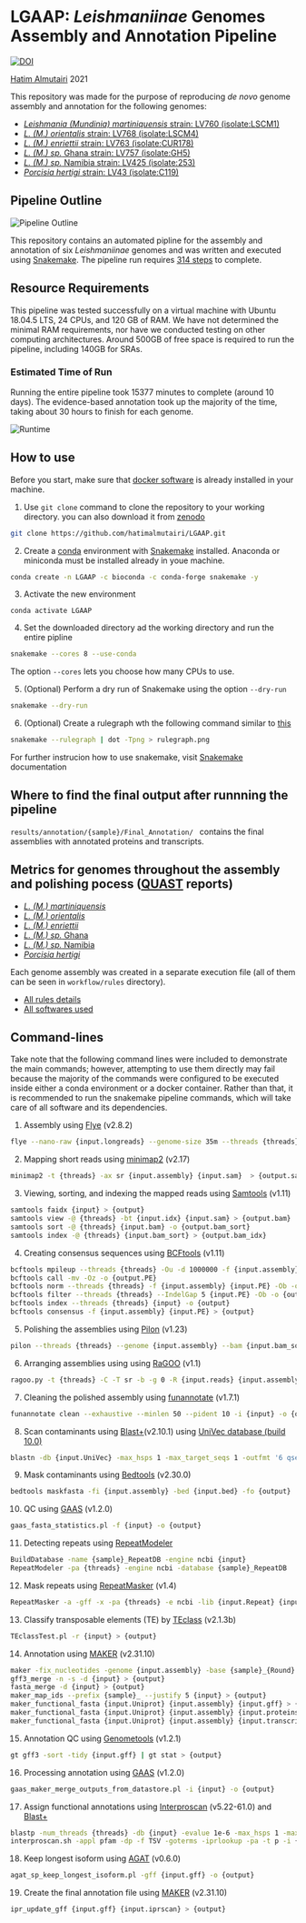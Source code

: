# LGAAP: *Leishmaniinae* Genomes Assembly and Annotation Pipeline

[![DOI](https://zenodo.org/badge/DOI/10.5281/zenodo.4707445.svg)](https://doi.org/10.5281/zenodo.4707445)

[Hatim Almutairi](mailto:hatim.almutiairi@hotmail.com) 2021

This repository was made for the purpose of reproducing *de novo* genome assembly and annotation for the following genomes:
 - [*Leishmania (Mundinia) martiniquensis* strain: LV760 (isolate:LSCM1)](https://www.ncbi.nlm.nih.gov/assembly/GCA_017916325.1)
 - [*L. (M.) orientalis* strain: LV768 (isolate:LSCM4)](https://www.ncbi.nlm.nih.gov/assembly/GCA_017916335.1)
 - [*L. (M.) enriettii* strain: LV763 (isolate:CUR178)](https://www.ncbi.nlm.nih.gov/assembly/GCA_017916305.1)
 - [*L. (M.) sp.* Ghana strain: LV757 (isolate:GH5)](https://www.ncbi.nlm.nih.gov/assembly/GCA_017918215.1)
 - [*L. (M.) sp.* Namibia strain: LV425 (isolate:253)](https://www.ncbi.nlm.nih.gov/assembly/GCA_017918225.1)
 - [*Porcisia hertigi* strain: LV43 (isolate:C119)](https://www.ncbi.nlm.nih.gov/assembly/GCA_017918235.1)

## Pipeline Outline
![Pipeline Outline](https://github.com/hatimalmutairi/LGAAP/blob/main/Pipline_Outline.png)

This repository contains an automated pipline for the assembly and annotation of six *Leishmaniinae* genomes and was written and executed using [Snakemake](https://snakemake.readthedocs.io/en/stable/index.html). The pipeline run requires [314 steps](https://github.com/hatimalmutairi/LGAAP/blob/main/rulegraph.svg) to complete. 

## Resource Requirements
This pipeline was tested successfully on a virtual machine with Ubuntu 18.04.5 LTS, 24 CPUs, and 120 GB of RAM. We have not determined the minimal RAM requirements, nor have we conducted testing on other computing architectures. Around 500GB of free space is required to run the pipeline, including 140GB for SRAs.

### Estimated Time of Run
Running the entire pipeline took 15377 minutes to complete (around 10 days). The evidence-based annotation took up the majority of the time, taking about 30 hours to finish for each genome. 

![Runtime](https://github.com/hatimalmutairi/LGAAP/blob/main/Runtime.png)

## How to use
Before you start, make sure that [docker software](https://docs.docker.com/get-docker/) is already installed in your machine. 
 1. Use  ```git clone``` command to clone the repository to your working directory. you can also download it from  [zenodo](https://zenodo.org/record/4707445)
```sh
git clone https://github.com/hatimalmutairi/LGAAP.git
```
 2. Create a [conda](https://docs.conda.io/en/latest/) environment with [Snakemake](https://snakemake.readthedocs.io/en/stable/getting_started/installation.html) installed.
 Anaconda or miniconda must be installed already in youe machine.
```sh
conda create -n LGAAP -c bioconda -c conda-forge snakemake -y
```
 3. Activate the new environment
```
conda activate LGAAP
```
 4. Set the downloaded directory ad the working directory and  run the entire pipline
```sh
snakemake --cores 8 --use-conda
```
The option ```--cores``` lets you choose how many CPUs to use.
 
 5. (Optional) Perform a dry run of Snakemake using the option ```--dry-run```
```sh
snakemake --dry-run
```
 6. (Optional) Create a rulegraph wth the following command similar to [this](https://github.com/hatimalmutairi/LGAAP/blob/main/rulegraph.svg)
```sh
snakemake --rulegraph | dot -Tpng > rulegraph.png 
```
For further instrucion how to use snakemake, visit [Snakemake](https://snakemake.readthedocs.io/en/stable/index.html) documentation

## Where to find the final output after runnning the pipeline
```results/annotation/{sample}/Final_Annotation/ ``` contains the final assemblies with annotated proteins and transcripts.

## Metrics for genomes throughout the assembly and polishing pocess ([QUAST](https://github.com/ablab/quast) reports)
 - [*L. (M.) martiniquensis*](https://github.com/hatimalmutairi/LGAAP/blob/main/LSCM1_QC_Assemblies_by_QUAST/report.pdf)
 - [*L. (M.) orientalis*](https://github.com/hatimalmutairi/LGAAP/blob/main/LSCM4_QC_Assemblies_by_QUAST/report.pdf)
 - [*L. (M.) enriettii*](https://github.com/hatimalmutairi/LGAAP/blob/main/CUR178_QC_Assemblies_by_QUAST/report.pdf)
 - [*L. (M.) sp.* Ghana](https://github.com/hatimalmutairi/LGAAP/blob/main/GH5_QC_Assemblies_by_QUAST/report.pdf)
 - [*L. (M.) sp.* Namibia](https://github.com/hatimalmutairi/LGAAP/blob/main/JIQ42_QC_Assemblies_by_QUAST/report.pdf)
 - [*Porcisia hertigi*](https://github.com/hatimalmutairi/LGAAP/blob/main/JKF63_QC_Assemblies_by_QUAST/report.pdf)

Each genome assembly was created in a separate execution file (all of them can be seen in ```workflow/rules``` directory). 

- [All rules details](https://github.com/hatimalmutairi/LGAAP/tree/main/workflow/rules)  
- [All softwares used](https://github.com/hatimalmutairi/LGAAP/tree/main/workflow/rules/envs)

## Command-lines
Take note that the following command lines were included to demonstrate the main commands; however, attempting to use them directly may fail because the majority of the commands were configured to be executed inside either a conda environment or a docker container. Rather than that, it is recommended to run the snakemake pipeline commands, which will take care of all software and its dependencies.

1. Assembly using [Flye](https://github.com/fenderglass/Flye) (v2.8.2)
```sh
flye --nano-raw {input.longreads} --genome-size 35m --threads {threads} -o {output}
```
2. Mapping short reads using [minimap2](https://github.com/lh3/minimap2#map-long-genomic) (v2.17)
```sh
minimap2 -t {threads} -ax sr {input.assembly} {input.sam}  > {output.sam}
```
3. Viewing, sorting, and indexing the mapped reads using [Samtools](https://github.com/samtools/samtools) (v1.11)
```sh
samtools faidx {input} > {output}
samtools view -@ {threads} -bt {input.idx} {input.sam} > {output.bam}
samtools sort -@ {threads} {input.bam} -o {output.bam_sort}
samtools index -@ {threads} {input.bam_sort} > {output.bam_idx}
```
4. Creating consensus sequences using [BCFtools](https://github.com/samtools/bcftools) (v1.11)
```sh
bcftools mpileup --threads {threads} -Ou -d 1000000 -f {input.assembly} {input.bam_sort}
bcftools call -mv -Oz -o {output.PE}
bcftools norm --threads {threads} -f {input.assembly} {input.PE} -Ob -o {output}
bcftools filter --threads {threads} --IndelGap 5 {input.PE} -Ob -o {output}
bcftools index --threads {threads} {input} -o {output}
bcftools consensus -f {input.assembly} {input.PE} > {output}
```
5. Polishing the assemblies using [Pilon](https://github.com/broadinstitute/pilon) (v1.23)
```sh
pilon --threads {threads} --genome {input.assembly} --bam {input.bam_sort} --outdir {output}
```
6. Arranging assemblies using using [RaGOO](https://github.com/malonge/RaGOO) (v1.1)
```sh
ragoo.py -t {threads} -C -T sr -b -g 0 -R {input.reads} {input.assembly} {input.reference}
```
7. Cleaning the polished assembly using [funannotate](https://github.com/nextgenusfs/funannotate) (v1.7.1)
```sh
funannotate clean --exhaustive --minlen 50 --pident 10 -i {input} -o {output}
```
8. Scan contaminants using [Blast+](https://github.com/ncbi/blast_plus_docs)(v2.10.1) using [UniVec database (build 10.0)](https://www.ncbi.nlm.nih.gov/tools/vecscreen/univec/) 
```sh
blastn -db {input.UniVec} -max_hsps 1 -max_target_seqs 1 -outfmt '6 qseqid qstart qend' -num_threads {threads} -query {input.assembly} -out {output}
```
9. Mask contaminants using [Bedtools](https://github.com/arq5x/bedtools2) (v2.30.0)
```sh
bedtools maskfasta -fi {input.assembly} -bed {input.bed} -fo {output}
```
10. QC using [GAAS](https://github.com/NBISweden/GAAS) (v1.2.0)
```sh
gaas_fasta_statistics.pl -f {input} -o {output}
```
11. Detecting repeats using [RepeatModeler](https://github.com/Dfam-consortium/TETools)
```sh
BuildDatabase -name {sample}_RepeatDB -engine ncbi {input}
RepeatModeler -pa {threads} -engine ncbi -database {sample}_RepeatDB
```
12. Mask repeats using [RepeatMasker](https://github.com/Dfam-consortium/TETools) (v1.4)
```sh
RepeatMasker -a -gff -x -pa {threads} -e ncbi -lib {input.Repeat} {input.assembly}
```
13. Classify transposable elements (TE) by [TEclass](https://hub.docker.com/repository/docker/hatimalmutairi/teclass-2.1.3b) (v2.1.3b)
```sh
TEclassTest.pl -r {input} > {output}
```
14. Annotation using [MAKER](https://hub.docker.com/r/hatimalmutairi/lmgaap-maker) (v2.31.10)
```sh
maker -fix_nucleotides -genome {input.assembly} -base {sample}_{Round} maker_opts.ctl maker_bopts.ctl maker_exe.ctl
gff3_merge -n -s -d {input} > {output}
fasta_merge -d {input} > {output}
maker_map_ids --prefix {sample}_ --justify 5 {input} > {output}
maker_functional_fasta {input.Uniprot} {input.assembly} {input.gff} > {output.gff}
maker_functional_fasta {input.Uniprot} {input.assembly} {input.proteins} > {output.proteins}
maker_functional_fasta {input.Uniprot} {input.assembly} {input.transcripts} > {output.transcripts}
```
15. Annotation QC using [Genometools](https://quay.io/repository/biocontainers/genometools?tag=1.2.1--py27_0&tab=tags) (v1.2.1)
```sh
gt gff3 -sort -tidy {input.gff} | gt stat > {output}
```
16. Processing annotation using [GAAS](https://github.com/NBISweden/GAAS) (v1.2.0)
```sh
gaas_maker_merge_outputs_from_datastore.pl -i {input} -o {output}
```
17. Assign functional annotations using [Interproscan](https://github.com/blaxterlab/interproscan-docker) (v5.22-61.0) and [Blast+](https://github.com/ncbi/blast_plus_docs)
```sh
blastp -num_threads {threads} -db {input} -evalue 1e-6 -max_hsps 1 -max_target_seqs 1 -outfmt 6 -query {input.proteins} -out {output}
interproscan.sh -appl pfam -dp -f TSV -goterms -iprlookup -pa -t p -i {input.proteins} -o {output}
```
18. Keep longest isoform using [AGAT](https://github.com/NBISweden/AGAT) (v0.6.0)
```sh
agat_sp_keep_longest_isoform.pl -gff {input.gff} -o {output}
```
19. Create the final annotation file using [MAKER](https://hub.docker.com/r/hatimalmutairi/lmgaap-maker) (v2.31.10)
```sh
ipr_update_gff {input.gff} {input.iprscan} > {output}
```
